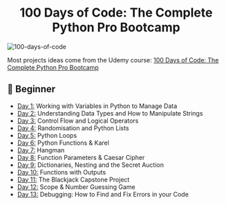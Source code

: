 <h1 align="center">100 Days of Code: The Complete Python Pro Bootcamp
</h1>

![100-days-of-code](https://github.com/user-attachments/assets/9bdb0f1b-4580-4bc3-8c3b-ba827aae8fb2)

Most projects ideas come from the Udemy course: [100 Days of Code: The Complete Python Pro Bootcamp](https://www.udemy.com/course/100-days-of-code/)


## 🔰 Beginner 
- [Day 1:](https://github.com/haiminhnguyenn/100-days-of-python/tree/main/Day001) Working with Variables in Python to Manage Data
- [Day 2:](https://github.com/haiminhnguyenn/100-days-of-python/tree/main/Day002) Understanding Data Types and How to Manipulate Strings
- [Day 3:](https://github.com/haiminhnguyenn/100-days-of-python/tree/main/Day003) Control Flow and Logical Operators
- [Day 4:](https://github.com/haiminhnguyenn/100-days-of-python/tree/main/Day004) Randomisation and Python Lists
- [Day 5:](https://github.com/haiminhnguyenn/100-days-of-python/tree/main/Day005) Python Loops
- [Day 6:](https://github.com/haiminhnguyenn/100-days-of-python/tree/main/Day006) Python Functions & Karel
- [Day 7:](https://github.com/haiminhnguyenn/100-days-of-python/tree/main/Day007) Hangman
- [Day 8:](https://github.com/haiminhnguyenn/100-days-of-python/tree/main/Day008) Function Parameters & Caesar Cipher
- [Day 9:](https://github.com/haiminhnguyenn/100-days-of-python/tree/main/Day009) Dictionaries, Nesting and the Secret Auction
- [Day 10:](https://github.com/haiminhnguyenn/100-days-of-python/tree/main/Day010) Functions with Outputs
- [Day 11:](https://github.com/haiminhnguyenn/100-days-of-python/tree/main/Day011) The Blackjack Capstone Project
- [Day 12:](https://github.com/haiminhnguyenn/100-days-of-python/tree/main/Day012) Scope & Number Guessing Game
- [Day 13:](https://github.com/haiminhnguyenn/100-days-of-python/tree/main/Day013) Debugging: How to Find and Fix Errors in your Code
